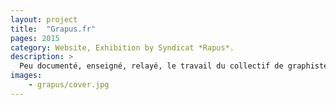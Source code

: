 ```yaml
---
layout: project
title:  "Grapus.fr"
pages: 2015
category: Website, Exhibition by Syndicat *Rapus*.
description: >
  Peu documenté, enseigné, relayé, le travail du collectif de graphistes nommé Grapus est souvent méconnu des générations actuelles d’étudiants. Partant du constat qu’aucun site ne leur est dédié, j’ai acheté le nom de domaine grapus.fr et réalisé leur site internet.
images:
    - grapus/cover.jpg
---
```

